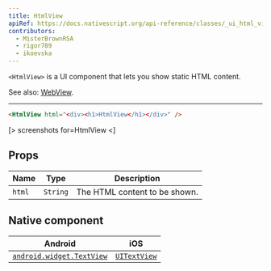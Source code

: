 ```yaml
---
title: HtmlView
apiRef: https://docs.nativescript.org/api-reference/classes/_ui_html_view_.htmlview
contributors:
  - MisterBrownRSA
  - rigor789
  - ikoevska
---
```

`<HtmlView>` is a UI component that lets you show static HTML content.

See also: [WebView](/en/docs/elements/components/web-view).

* * *

```html
<HtmlView html="<div><h1>HtmlView</h1></div>" />
```

[> screenshots for=HtmlView <]

## Props

| Name   | Type     | Description                   |
| ------ | -------- | ----------------------------- |
| `html` | `String` | The HTML content to be shown. |

## Native component

| Android                                                                                           | iOS                                                                        |
| ------------------------------------------------------------------------------------------------- | -------------------------------------------------------------------------- |
| [`android.widget.TextView`](https://developer.android.com/reference/android/widget/TextView.html) | [`UITextView`](https://developer.apple.com/documentation/uikit/uitextview) |